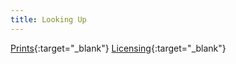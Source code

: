 ```yaml
---
title: Looking Up
---
```

[Prints](https://pixels.com/featured/looking-up-brady-lane.html){:target="_blank"}
[Licensing](https://licensing.pixels.com/featured/looking-up-brady-lane.html){:target="_blank"}